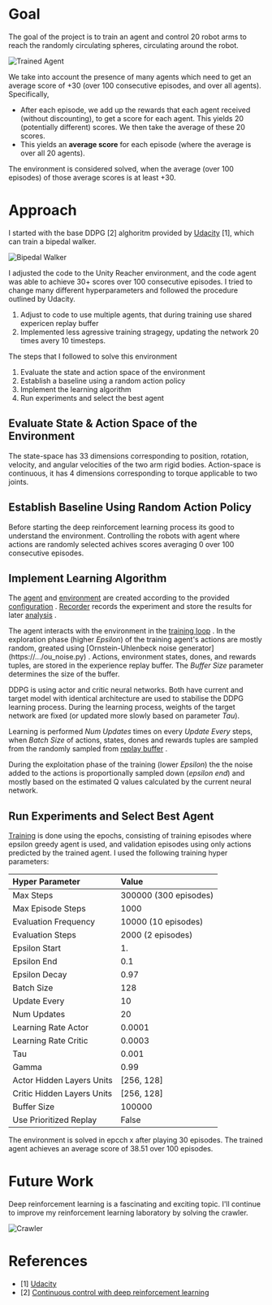 [//]: # (Image References)

[image1]: https://user-images.githubusercontent.com/10624937/43851024-320ba930-9aff-11e8-8493-ee547c6af349.gif "Trained Agent"
[image2]: https://user-images.githubusercontent.com/10624937/42135608-be87357e-7d12-11e8-8eca-e6d5fabdba6b.gif "Bipedal Walker"
[image3]: https://user-images.githubusercontent.com/10624937/43851646-d899bf20-9b00-11e8-858c-29b5c2c94ccc.png "Crawler"

# Goal

The goal of the project is to train an agent and control 20 robot arms to reach the randomly circulating spheres, circulating around the robot.


![Trained Agent][image1]

We take into account the presence of many agents which need to get an average score of +30 (over 100 consecutive episodes, and over all agents).  Specifically,
- After each episode, we add up the rewards that each agent received (without discounting), to get a score for each agent. This yields 20 (potentially different) scores.  We then take the average of these 20 scores. 
- This yields an **average score** for each episode (where the average is over all 20 agents).

The environment is considered solved, when the average (over 100 episodes) of those average scores is at least +30. 

# Approach

I started with the base DDPG [2] alghoritm provided by [Udacity](https://github.com/udacity/deep-reinforcement-learning/tree/master/ddpg-bipedal)
[1], which can train a bipedal walker.
 

![Bipedal Walker][image2]

I adjusted the code to the Unity Reacher environment, and the code agent was able to achieve 30+ scores over 100 consecutive episodes.
I tried to change many different hyperparameters and followed the procedure outlined by Udacity.

1. Adjust to code to use multiple agents, that during training use shared expericen replay buffer
2. Implemented less agressive training stragegy, updating the network 20 times avery 10 timesteps.

The steps that I followed to solve this environment

1. Evaluate the state and action space of the environment
2. Establish a baseline using a random action policy
3. Implement the learning algorithm
4. Run experiments and select the best agent

## Evaluate State & Action Space of the Environment

The state-space has 33 dimensions corresponding to position, rotation, velocity, and angular velocities of the two arm rigid bodies.
Action-space is continuous, it has 4 dimensions corresponding to torque applicable to two joints.

## Establish Baseline Using Random Action Policy

Before starting the deep reinforcement learning process its good to understand the environment. Controlling the 
robots with agent where actions are randomly selected achives scores averaging 0 over 100 consecutive episodes.
 
## Implement Learning Algorithm

The
[agent](https://github.com/miharothl/...ddpg_agent.py)
and 
[environment](https://.../unity_multiple_env.py)
are created according to the provided
[configuration](https://.../configuration.py)
.
[Recorder](https://.../recorder.py)
records the experiment and store the results for later
[analysis](https://.../analysis.ipynb)
.

The agent interacts with the environment in the
[training loop](https://.../master_trainer.py)
.
In the exploration phase (higher *Epsilon*) of the training
agent's actions are mostly random, greated using 
[Ornstein-Uhlenbeck noise generator] (https://.../ou_noise.py)
. Actions, environment states, dones, and rewards tuples, are stored in the experience
replay buffer. The *Buffer Size* parameter determines the size of the buffer.

DDPG is using actor and critic neural networks. Both have current and target model with identical architecture are used to stabilise the DDPG learning process.
During the learning process, weights of the target network are fixed (or updated more slowly based on parameter *Tau*).

Learning is performed *Num Updates* times on every *Update Every* steps, when *Batch Size* of actions, states, dones and rewards tuples are
sampled from the randomly sampled from 
[replay buffer](https://.../replay_buffer.py)
.

During the exploitation phase of the training (lower *Epsilon*) the the noise added to the actions is proportionally sampled down (*epsilon end*)
and mostly based on the estimated Q values calculated by the current neural network.


## Run Experiments and Select Best Agent

[Training](https://..../continous-control.ipynb)
is done using the epochs, consisting of training episodes where epsilon greedy agent is used,
and validation episodes using only actions predicted by the trained agent. I used the following training hyper parameters:

|Hyper Parameter            |Value                 |
|:---                       |:---                  |
|Max Steps                  |300000 (300 episodes) |
|Max Episode Steps          |1000                  |
|Evaluation Frequency       |10000  (10 episodes)  |
|Evaluation Steps           |2000   (2 episodes)   |
|Epsilon Start              |1.                    |
|Epsilon End                |0.1                   |
|Epsilon Decay              |0.97                  |
|Batch Size                 |128                   |
|Update Every               |10                    |
|Num Updates                |20                    |
|Learning Rate Actor        |0.0001                |
|Learning Rate Critic       |0.0003                |
|Tau                        |0.001                 |
|Gamma                      |0.99                  |
|Actor Hidden Layers Units  |[256, 128]            |
|Critic Hidden Layers Units |[256, 128]            |
|Buffer Size                |100000                |
|Use Prioritized Replay     | False                |
 
The environment is solved in epcch x after playing 30 episodes. The trained agent achieves an average score of 38.51 over 100 episodes.

# Future Work

Deep reinforcement learning is a fascinating and exciting topic. I'll continue to improve my reinforcement learning
laboratory by solving the crawler.

![Crawler][image3]

# References
  - [1] [Udacity](https://github.com/udacity/deep-reinforcement-learning)
  - [2] [Continuous control with deep reinforcement learning](https://arxiv.org/abs/1509.02971)
